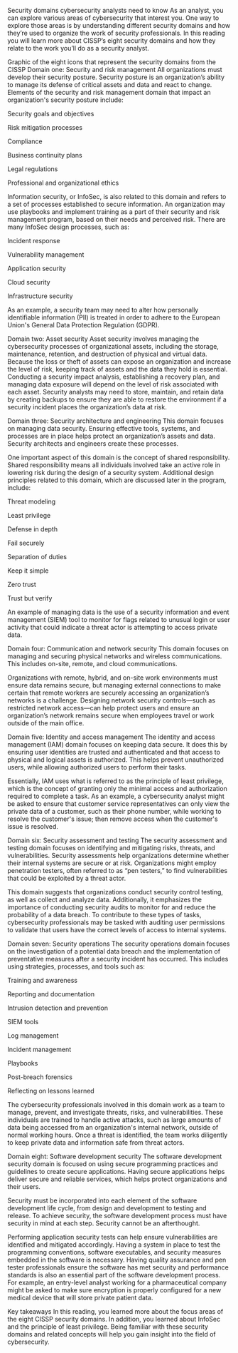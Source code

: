 Security domains cybersecurity analysts need to know
As an analyst, you can explore various areas of cybersecurity that interest you. One way to explore those areas is by understanding different security domains and how they’re used to organize the work of security professionals. In this reading you will learn more about CISSP’s eight security domains and how they relate to the work you’ll do as a security analyst. 

Graphic of the eight icons that represent the security domains from the CISSP
Domain one: Security and risk management
All organizations must develop their security posture. Security posture is an organization’s ability to manage its defense of critical assets and data and react to change. Elements of the security and risk management domain that impact an organization's security posture include:

Security goals and objectives

Risk mitigation processes

Compliance

Business continuity plans

Legal regulations

Professional and organizational ethics

Information security, or InfoSec, is also related to this domain and refers to a set of processes established to secure information. An organization may use playbooks and implement training as a part of their security and risk management program, based on their needs and perceived risk. There are many InfoSec design processes, such as:

Incident response

Vulnerability management

Application security

Cloud security

Infrastructure security

As an example, a security team may need to alter how personally identifiable information (PII) is treated in order to adhere to the European Union's General Data Protection Regulation (GDPR).

Domain two: Asset security
Asset security involves managing the cybersecurity processes of organizational assets, including the storage, maintenance, retention, and destruction of physical and virtual data. Because the loss or theft of assets can expose an organization and increase the level of risk, keeping track of assets and the data they hold is essential. Conducting a security impact analysis, establishing a recovery plan, and managing data exposure will depend on the level of risk associated with each asset. Security analysts may need to store, maintain, and retain data by creating backups to ensure they are able to restore the environment if a security incident places the organization’s data at risk.

Domain three: Security architecture and engineering	
This domain focuses on managing data security. Ensuring effective tools, systems, and processes are in place helps protect an organization’s assets and data. Security architects and engineers create these processes.

One important aspect of this domain is the concept of shared responsibility. Shared responsibility means all individuals involved take an active role in lowering risk during the design of a security system. Additional design principles related to this domain, which are discussed later in the program, include:

Threat modeling

Least privilege

Defense in depth

Fail securely

Separation of duties

Keep it simple

Zero trust

Trust but verify

An example of managing data is the use of a security information and event management (SIEM) tool to monitor for flags related to unusual login or user activity that could indicate a threat actor is attempting to access private data.

Domain four: Communication and network security
This domain focuses on managing and securing physical networks and wireless communications. This includes on-site, remote, and cloud communications. 

Organizations with remote, hybrid, and on-site work environments must ensure data remains secure, but managing external connections to make certain that remote workers are securely accessing an organization’s networks is a challenge. Designing network security controls—such as restricted network access—can help protect users and ensure an organization’s network remains secure when employees travel or work outside of the main office. 

Domain five: Identity and access management
The identity and access management (IAM) domain focuses on keeping data secure. It does this by ensuring user identities are trusted and authenticated and that access to physical and logical assets is authorized. This helps prevent unauthorized users, while allowing authorized users to perform their tasks.

Essentially, IAM uses what is referred to as the principle of least privilege, which is the concept of granting only the minimal access and authorization required to complete a task. As an example, a cybersecurity analyst might be asked to ensure that customer service representatives can only view the private data of a customer, such as their phone number, while working to resolve the customer's issue; then remove access when the customer's issue is resolved.

Domain six: Security assessment and testing 
The security assessment and testing domain focuses on identifying and mitigating risks, threats, and vulnerabilities. Security assessments help organizations determine whether their internal systems are secure or at risk. Organizations might employ penetration testers, often referred to as “pen testers,” to find vulnerabilities that could be exploited by a threat actor. 

This domain suggests that organizations conduct security control testing, as well as collect and analyze data. Additionally, it emphasizes the importance of conducting security audits to monitor for and reduce the probability of a data breach. To contribute to these types of tasks, cybersecurity professionals may be tasked with auditing user permissions to validate that users have the correct levels of access to internal systems.

Domain seven: Security operations 
The security operations domain focuses on the investigation of a potential data breach and the implementation of preventative measures after a security incident has occurred. This includes using strategies, processes, and tools such as:

Training and awareness

Reporting and documentation

Intrusion detection and prevention

SIEM tools   

Log management

Incident management

Playbooks

Post-breach forensics

Reflecting on lessons learned

The cybersecurity professionals involved in this domain work as a team to manage, prevent, and investigate threats, risks, and vulnerabilities. These individuals are trained to handle active attacks, such as large amounts of data being accessed from an organization's internal network, outside of normal working hours. Once a threat is identified, the team works diligently to keep private data and information safe from threat actors.  

Domain eight: Software development security
The software development security domain is focused on using secure programming practices and guidelines to create secure applications. Having secure applications helps deliver secure and reliable services, which helps protect organizations and their users.

Security must be incorporated into each element of the software development life cycle, from design and development to testing and release. To achieve security, the software development process must have security in mind at each step. Security cannot be an afterthought.

Performing application security tests can help ensure vulnerabilities are identified and mitigated accordingly. Having a system in place to test the programming conventions, software executables, and security measures embedded in the software is necessary. Having quality assurance and pen tester professionals ensure the software has met security and performance standards is also an essential part of the software development process. For example, an entry-level analyst working for a pharmaceutical company might be asked to make sure encryption is properly configured for a new medical device that will store private patient data. 

Key takeaways
In this reading, you learned more about the focus areas of the eight CISSP security domains. In addition, you learned about InfoSec and the principle of least privilege. Being familiar with these security domains and related concepts will help you gain insight into the field of cybersecurity.
